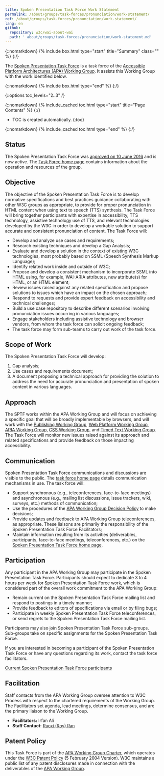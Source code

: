 ```yaml
---
title: Spoken Presentation Task Force Work Statement
permalink: /about/groups/task-forces/pronunciation/work-statement/
ref: /about/groups/task-forces/pronunciation/work-statement/
lang: en
github:
  repository: w3c/wai-about-wai
  path: '_about/groups/task-forces/pronunciation/work-statement.md'
---
```


{::nomarkdown}
{% include box.html type="start" title="Summary" class="" %}
{:/}

The [Spoken Presentation Task Force](/about/groups/task-forces/pronunciation/) is a task force of the [Accessible Platform Architectures (APA) Working Group](/about/groups/apawg/). It assists this Working Group with the work identified below.

{::nomarkdown}
{% include box.html type="end" %}
{:/}

{::options toc_levels="2..3" /}

{::nomarkdown}
{% include_cached toc.html type="start" title="Page Contents" %}
{:/}

-   TOC is created automatically.
{:toc}

{::nomarkdown}
{% include_cached toc.html type="end" %}
{:/}

## Status

The Spoken Presentation Task Force was [approved on 10 June 2016](https://lists.w3.org/Archives/Public/public-apa-admin/2018Oct/0008.html) and is now active. The [Task Force home page](/about/groups/task-forces/pronunciation/) contains information about the operation and resources of the group.

## Objective

The objective of the Spoken Presentation Task Force is to develop normative specifications and best practices guidance collaborating with other W3C groups as appropriate, to provide for proper pronunciation in HTML content when using text to speech (TTS) synthesis. The Task Force will bring together participants with expertise in accessibility, TTS technology, assistive technology use of TTS, and relevant technologies developed by the W3C in order to develop a workable solution to support accurate and consistent pronunciation of content. The Task Force will:

- Develop and analyze use cases and requirements;
- Research existing techniques and develop a Gap Analysis;
- Evaluate and develop a solution in the context of existing W3C technologies, most probably based on SSML (Speech Synthesis Markup Language);
- Identify related work inside and outside of W3C;
- Propose and develop a consistent mechanism to incorporate SSML into HTML using, for example, WAI-ARIA attributes, new attribute(s) for HTML, or an HTML element;
- Review issues raised against any related specification and propose solutions to issues which have an impact on the chosen approach;
- Respond to requests and provide expert feedback on accessibility and technical challenges;
- Build a use case repository to describe different scenarios involving pronunciation issues occurring in various languages;
- Engage stakeholders including assistive technology and browser vendors, from whom the task force can solicit ongoing feedback;
- The task force may form sub-teams to carry out work of the task force.

## Scope of Work

The Spoken Presentation Task Force will develop:

1. Gap analysis;
2. Use cases and requirements document;
3. A document proposing a technical approach for providing the solution to address the need for accurate pronunciation and presentation of spoken content in various languages.

## Approach

The SPTF works within the APA Working Group and will focus on achieving a specific goal that will be broadly implementable by browsers, and will work with the [Publishing Working Group](https://www.w3.org/publishing/groups/publ-wg/), [Web Platform Working Group](https://www.w3.org/WebPlatform/WG/), [ARIA Working Group](/about/groups/ariawg/), [CSS Working Group](https://www.w3.org/Style/CSS/), and [Timed Text Working Group](https://www.w3.org/AudioVideo/TT/). The Task Force will monitor new issues raised against its approach and related specifications and provide feedback on those impacting accessibility.

## Communication

Spoken Presentation Task Force communications and discussions are visible to the public. The [task force home page](/about/groups//task-forces/pronunciation/) details communication mechanisms in use. The task force will:

- Support synchronous (e.g., teleconferences, face-to-face meetings) and asynchronous (e.g., mailing list discussions, issue trackers, wiki, surveys, etc.) methods of communication;
- Use the procedures of the [APA Working Group Decision Policy](/about/groups/apawg/decision-policy/) to make decisions;
- Provide updates and feedback to APA Working Group teleconferences, as appropriate. These liaisons are primarily the responsibility of the Spoken Presentation Task Force Facilitators;
- Maintain information resulting from its activities (deliverables, participants, face-to-face meetings, teleconferences, etc.) on the [Spoken Presentation Task Force home page](/about/groups/task-forces/pronunciation/).

## Participation

Any participant in the APA Working Group may participate in the Spoken Presentation Task Force. Participants should expect to dedicate 3 to 4 hours per week for Spoken Presentation Task Force work, which is considered part of the overall work commitment to the APA Working Group:

- Remain current on the Spoken Presentation Task Force mailing list and respond to postings in a timely manner;
- Provide feedback to editors of specifications via email or by filing bugs;
- Participate in weekly Spoken Presentation Task Force teleconferences, or send regrets to the Spoken Presentation Task Force mailing list.

Participants may also join Spoken Presentation Task Force sub-groups. Sub-groups take on specific assignments for the Spoken Presentation Task Force.

If you are interested in becoming a participant of the Spoken Presentation Task Force or have any questions regarding its work, contact the task force facilitators.

[Current Spoken Presentation Task Force participants](https://www.w3.org/groups/tf/pronunciation-tf/participants/)

## Facilitation

Staff contacts from the APA Working Group oversee attention to W3C Process with respect to the chartered requirements of the Working Group. The Facilitators set agenda, lead meetings, determine consensus, and are the primary liaison to the Working Group.

- **Facilitators:** Irfan Ali
- **Staff Contact:** [Ruoxi (Roy) Ran](https://www.w3.org/People/Roy/)

## Patent Policy

This Task Force is part of the [APA Working Group Charter](https://www.w3.org/WAI/APA/charter), which operates under the [W3C Patent Policy](https://www.w3.org/Consortium/Patent-Policy-20040205/) (5 February 2004 Version). W3C maintains a public list of any patent disclosures made in connection with the deliverables of the [APA Working Group](https://www.w3.org/2004/01/pp-impl/83907/status).